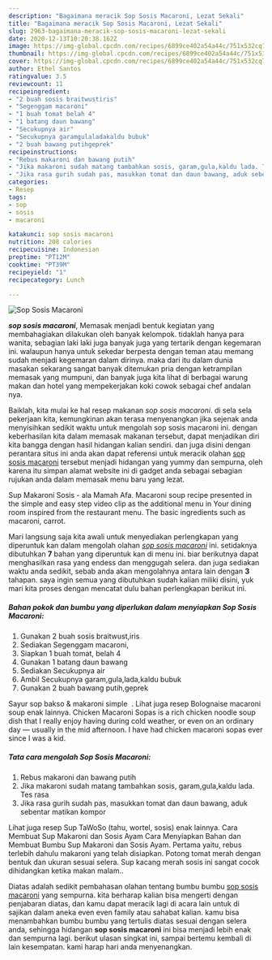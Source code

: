 ```yaml
---
description: "Bagaimana meracik Sop Sosis Macaroni, Lezat Sekali"
title: "Bagaimana meracik Sop Sosis Macaroni, Lezat Sekali"
slug: 2963-bagaimana-meracik-sop-sosis-macaroni-lezat-sekali
date: 2020-12-13T10:20:38.162Z
image: https://img-global.cpcdn.com/recipes/6899ce402a54a44c/751x532cq70/sop-sosis-macaroni-foto-resep-utama.jpg
thumbnail: https://img-global.cpcdn.com/recipes/6899ce402a54a44c/751x532cq70/sop-sosis-macaroni-foto-resep-utama.jpg
cover: https://img-global.cpcdn.com/recipes/6899ce402a54a44c/751x532cq70/sop-sosis-macaroni-foto-resep-utama.jpg
author: Ethel Santos
ratingvalue: 3.5
reviewcount: 11
recipeingredient:
- "2 buah sosis braitwustiris"
- "Segenggam macaroni"
- "1 buah tomat belah 4"
- "1 batang daun bawang"
- "Secukupnya air"
- "Secukupnya garamgulaladakaldu bubuk"
- "2 buah bawang putihgeprek"
recipeinstructions:
- "Rebus makaroni dan bawang putih"
- "Jika makaroni sudah matang tambahkan sosis, garam,gula,kaldu lada. Tes rasa"
- "Jika rasa gurih sudah pas, masukkan tomat dan daun bawang, aduk sebentar matikan kompor"
categories:
- Resep
tags:
- sop
- sosis
- macaroni

katakunci: sop sosis macaroni 
nutrition: 208 calories
recipecuisine: Indonesian
preptime: "PT12M"
cooktime: "PT39M"
recipeyield: "1"
recipecategory: Lunch

---
```



![Sop Sosis Macaroni](https://img-global.cpcdn.com/recipes/6899ce402a54a44c/751x532cq70/sop-sosis-macaroni-foto-resep-utama.jpg)

<b><i>sop sosis macaroni</i></b>, Memasak menjadi bentuk kegiatan yang membahagiakan dilakukan oleh banyak kelompok. tidaklah hanya para wanita, sebagian laki laki juga banyak juga yang tertarik dengan kegemaran ini. walaupun hanya untuk sekedar berpesta dengan teman atau memang sudah menjadi kegemaran dalam dirinya. maka dari itu dalam dunia masakan sekarang sangat banyak ditemukan pria dengan ketrampilan memasak yang mumpuni, dan banyak juga kita lihat di berbagai warung makan dan hotel yang mempekerjakan koki cowok sebagai chef andalan nya.

Baiklah, kita mulai ke hal resep makanan <i>sop sosis macaroni</i>. di sela sela pekerjaan kita, kemungkinan akan terasa menyenangkan jika sejenak anda menyisihkan sedikit waktu untuk mengolah sop sosis macaroni ini. dengan keberhasilan kita dalam memasak makanan tersebut, dapat menjadikan diri kita bangga dengan hasil hidangan kalian sendiri. dan juga disini dengan perantara situs ini anda akan dapat referensi untuk meracik olahan <u>sop sosis macaroni</u> tersebut menjadi hidangan yang yummy dan sempurna, oleh karena itu simpan alamat website ini di gadget anda sebagai sebagian rujukan anda dalam memasak menu baru yang lezat.

Sup Makaroni Sosis - ala Mamah Afa. Macaroni soup recipe presented in the simple and easy step video clip as the additional menu in Your dining room inspired from the restaurant menu. The basic ingredients such as macaroni, carrot.


Mari langsung saja kita awali untuk menyediakan perlengkapan yang diperuntuk kan dalam mengolah olahan <u><i>sop sosis macaroni</i></u> ini. setidaknya dibutuhkan <b>7</b> bahan yang diperuntuk kan di menu ini. biar berikutnya dapat menghasilkan rasa yang endess dan menggugah selera. dan juga sediakan waktu anda sedikit, sebab anda akan mengolahnya antara lain dengan <b>3</b> tahapan. saya ingin semua yang dibutuhkan sudah kalian miliki disini, yuk mari kita proses dengan mencatat dulu bahan perlengkapan berikut ini.

<!--inarticleads1-->

##### Bahan pokok dan bumbu yang diperlukan dalam menyiapkan Sop Sosis Macaroni:

1. Gunakan 2 buah sosis braitwust,iris
1. Sediakan Segenggam macaroni,
1. Siapkan 1 buah tomat, belah 4
1. Gunakan 1 batang daun bawang
1. Sediakan Secukupnya air
1. Ambil Secukupnya garam,gula,lada,kaldu bubuk
1. Gunakan 2 buah bawang putih,geprek


Sayur sop bakso &amp; makaroni simple ️ ️. Lihat juga resep Bolognaise macaroni soup enak lainnya. Chicken Macaroni Sopas is a rich chicken noodle soup dish that I really enjoy having during cold weather, or even on an ordinary day — usually in the mid afternoon. I have had chicken macaroni sopas ever since I was a kid. 

<!--inarticleads2-->

##### Tata cara mengolah Sop Sosis Macaroni:

1. Rebus makaroni dan bawang putih
1. Jika makaroni sudah matang tambahkan sosis, garam,gula,kaldu lada. Tes rasa
1. Jika rasa gurih sudah pas, masukkan tomat dan daun bawang, aduk sebentar matikan kompor


Lihat juga resep Sup TaWoSo (tahu, wortel, sosis) enak lainnya. Cara Membuat Sup Makaroni dan Sosis Ayam Cara Menyiapkan Bahan dan Membuat Bumbu Sup Makaroni dan Sosis Ayam. Pertama yaitu, rebus terlebih dahulu makaroni yang telah disiapkan. Potong tomat merah dengan bentuk dan ukuran sesuai selera. Sup kacang merah sosis ini sangat cocok dihidangkan ketika makan malam.. 

Diatas adalah sedikit pembahasan olahan tentang bumbu bumbu <u>sop sosis macaroni</u> yang sempurna. kita berharap kalian bisa mengerti dengan penjabaran diatas, dan kamu dapat meracik lagi di acara lain untuk di sajikan dalam aneka even even family atau sahabat kalian. kamu bisa menambahkan bumbu bumbu yang tertulis diatas sesuai dengan selera anda, sehingga hidangan <b>sop sosis macaroni</b> ini bisa menjadi lebih enak dan sempurna lagi. berikut ulasan singkat ini, sampai bertemu kembali di lain kesempatan. kami harap hari anda menyenangkan.
